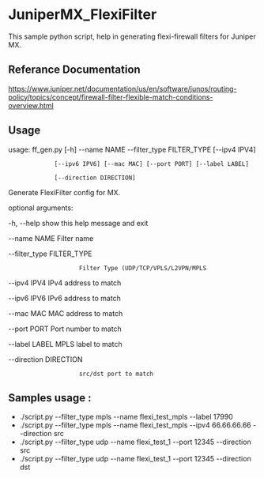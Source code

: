 # JuniperMX_FlexiFilter
 This sample python script, help in generating flexi-firewall filters for Juniper MX.
 
## Referance Documentation

 https://www.juniper.net/documentation/us/en/software/junos/routing-policy/topics/concept/firewall-filter-flexible-match-conditions-overview.html 

## Usage
  usage: ff_gen.py [-h] --name NAME --filter_type FILTER_TYPE [--ipv4 IPV4]
  
                 [--ipv6 IPV6] [--mac MAC] [--port PORT] [--label LABEL]
                 
                 [--direction DIRECTION]
                 

  Generate FlexiFilter config for MX.
  

  optional arguments:
  
   -h, --help            show this help message and exit
   
   --name NAME           Filter name
   
   --filter_type FILTER_TYPE
   
                        Filter Type (UDP/TCP/VPLS/L2VPN/MPLS
                        
   --ipv4 IPV4           IPv4 address to match
   
   --ipv6 IPV6           IPv6 address to match
   
   --mac MAC             MAC address to match
   
   --port PORT           Port number to match
   
   --label LABEL         MPLS label to match
   
   --direction DIRECTION
   
                        src/dst port to match
                        

## Samples usage :
 - ./script.py --filter_type mpls --name flexi_test_mpls --label 17990
 - ./script.py --filter_type mpls --name flexi_test_mpls --ipv4 66.66.66.66 --direction src
 - ./script.py --filter_type udp --name flexi_test_1 --port 12345 --direction src
 - ./script.py --filter_type udp --name flexi_test_1 --port 12345 --direction dst

